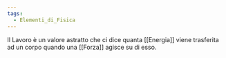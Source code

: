 ```yaml
---
tags:
  - Elementi_di_Fisica
---
```

Il Lavoro è un valore astratto che ci dice quanta [[Energia]] viene trasferita ad un corpo quando una [[Forza]] agisce su di esso.
